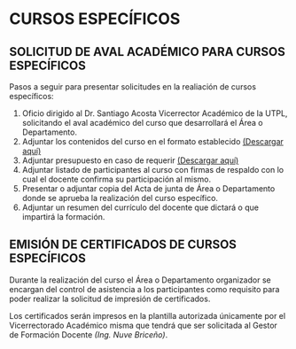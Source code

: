 # CURSOS ESPECÍFICOS

## SOLICITUD DE AVAL ACADÉMICO PARA CURSOS ESPECÍFICOS

Pasos a seguir para presentar solicitudes en la realiación de cursos específicos:

1. Oficio dirigido al Dr. Santiago Acosta Vicerrector Académico de la UTPL, solicitando el aval académico del curso que desarrollará el Área o Departamento.
2. Adjuntar los contenidos del curso en el formato establecido [(Descargar aquí)](https://hole.com/hola.doc)
3. Adjuntar presupuesto en caso de requerir [(Descargar aquí)](/empty/ascendere)
4. Adjuntar listado de participantes al curso con firmas de respaldo con lo cual el docente confirma su participación al mismo.
5. Presentar o adjuntar copia del Acta de junta de Área o Departamento donde se aprueba la realización del curso específico.
6. Adjuntar un resumen del currículo del docente que dictará o que impartirá la formación.

## EMISIÓN DE CERTIFICADOS DE CURSOS ESPECÍFICOS

Durante la realización del curso el Área o Departamento organizador se encargan del control de asistencia a los participantes como requisito para poder realizar la solicitud de impresión de certificados.

Los certificados serán impresos en la plantilla autorizada únicamente por el Vicerrectorado Académico misma que tendrá que ser solicitada al Gestor de Formación Docente _(Ing. Nuve Briceño)_.
